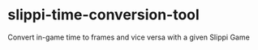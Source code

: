 # slippi-time-conversion-tool
Convert in-game time to frames and vice versa with a given Slippi Game
